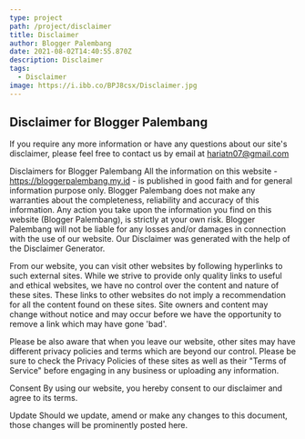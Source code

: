 ```yaml
---
type: project
path: /project/disclaimer
title: Disclaimer
author: Blogger Palembang
date: 2021-08-02T14:40:55.870Z
description: Disclaimer
tags:
  - Disclaimer
image: https://i.ibb.co/BPJ8csx/Disclaimer.jpg
---
```


## Disclaimer for Blogger Palembang

If you require any more information or have any questions about our site's disclaimer, please feel free to contact us by email at hariatn07@gmail.com

Disclaimers for Blogger Palembang
All the information on this website - https://bloggerpalembang.my.id - is published in good faith and for general information purpose only. Blogger Palembang does not make any warranties about the completeness, reliability and accuracy of this information. Any action you take upon the information you find on this website (Blogger Palembang), is strictly at your own risk. Blogger Palembang will not be liable for any losses and/or damages in connection with the use of our website. Our Disclaimer was generated with the help of the Disclaimer Generator.

From our website, you can visit other websites by following hyperlinks to such external sites. While we strive to provide only quality links to useful and ethical websites, we have no control over the content and nature of these sites. These links to other websites do not imply a recommendation for all the content found on these sites. Site owners and content may change without notice and may occur before we have the opportunity to remove a link which may have gone 'bad'.

Please be also aware that when you leave our website, other sites may have different privacy policies and terms which are beyond our control. Please be sure to check the Privacy Policies of these sites as well as their "Terms of Service" before engaging in any business or uploading any information.

Consent
By using our website, you hereby consent to our disclaimer and agree to its terms.

Update
Should we update, amend or make any changes to this document, those changes will be prominently posted here.
